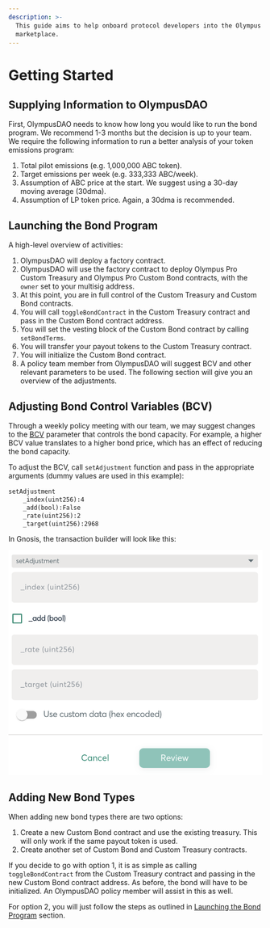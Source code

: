```yaml
---
description: >-
  This guide aims to help onboard protocol developers into the Olympus Pro bonds
  marketplace.
---
```


# Getting Started

## Supplying Information to OlympusDAO

First, OlympusDAO needs to know how long you would like to run the bond program. We recommend 1-3 months but the decision is up to your team. We require the following information to run a better analysis of your token emissions program:

1. Total pilot emissions \(e.g. 1,000,000 ABC token\).
2. Target emissions per week \(e.g. 333,333 ABC/week\).
3. Assumption of ABC price at the start. We suggest using a 30-day moving average \(30dma\).
4. Assumption of LP token price. Again, a 30dma is recommended.

## Launching the Bond Program

A high-level overview of activities:

1. OlympusDAO will deploy a factory contract.
2. OlympusDAO will use the factory contract to deploy Olympus Pro Custom Treasury and Olympus Pro Custom Bond contracts, with the `owner` set to your multisig address.
3. At this point, you are in full control of the Custom Treasury and Custom Bond contracts.
4. You will call `toggleBondContract` in the Custom Treasury contract and pass in the Custom Bond contract address.
5. You will set the vesting block of the Custom Bond contract by calling `setBondTerms`.
6. You will transfer your payout tokens to the Custom Treasury contract.
7. You will initialize the Custom Bond contract.
8. A policy team member from OlympusDAO will suggest BCV and other relevant parameters to be used. The following section will give you an overview of the adjustments.

## Adjusting Bond Control Variables \(BCV\)

Through a weekly policy meeting with our team, we may suggest changes to the [BCV](https://docs.olympusdao.finance/references/glossary#bcv) parameter that controls the bond capacity. For example, a higher BCV value translates to a higher bond price, which has an effect of reducing the bond capacity.

To adjust the BCV, call `setAdjustment` function and pass in the appropriate arguments \(dummy values are used in this example\):

```text
setAdjustment
    _index(uint256):4
    _add(bool):False
    _rate(uint256):2
    _target(uint256):2968
```

In Gnosis, the transaction builder will look like this:

![Gnosis Safe transaction builder for BCV adjustment](../../.gitbook/assets/gnosis.png)

## Adding New Bond Types

When adding new bond types there are two options:

1. Create a new Custom Bond contract and use the existing treasury. This will only work if the same payout token is used.
2. Create another set of Custom Bond and Custom Treasury contracts.

If you decide to go with option 1, it is as simple as calling `toggleBondContract` from the Custom Treasury contract and passing in the new Custom Bond contract address. As before, the bond will have to be initialized. An OlympusDAO policy member will assist in this as well.

For option 2, you will just follow the steps as outlined in [Launching the Bond Program](getting-started.md#launching-the-bond-program) section.

